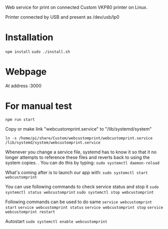 Web service for print on connected Custom VKP80 printer on Linux.

Printer connected by USB and present as /dev/usb/lp0

# Installation

`npm install`
`sudo ./install.sh`

# Webpage
At address <ip address>:3000

# For manual test

`npm run start`

Copy or make link "webcustomprint.service" to "/lib/systemd/system"

`ln -s /home/pi/share/Custom/webcustomprint/webcustomprint.service /lib/systemd/system/webcustomprint.service`

Whenever you change a service file, systemd has to know it so that it no longer attempts to reference these files and reverts back to using the system copies. . You can do this by typing:
`sudo systemctl daemon-reload`

What's coming after is to launch our app with:
`sudo systemctl start webcustomprint`

You can use following commands to check service status and stop it
`sudo systemctl status webcustomprint` `sudo systemctl stop webcustomprint`

Following commands can be used to do same
`service webcustomprint start` `service webcustomprint status` `service webcustomprint stop`
`service webcustomprint restart`

Autostart
`sudo systemctl enable webcustomprint`


